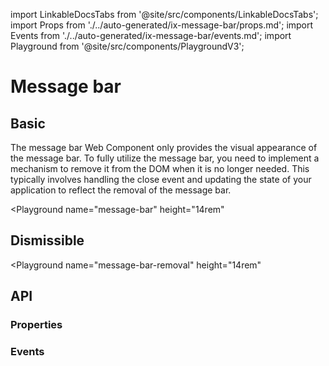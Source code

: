 import LinkableDocsTabs from '@site/src/components/LinkableDocsTabs';
import Props from './../auto-generated/ix-message-bar/props.md';
import Events from './../auto-generated/ix-message-bar/events.md';
import Playground from '@site/src/components/PlaygroundV3';

# Message bar

## Basic

The message bar Web Component only provides the visual appearance of the message bar.
To fully utilize the message bar, you need to implement a mechanism to remove it from the DOM when it is no longer needed.
This typically involves handling the close event and updating the state of your application to reflect the removal of the message bar.

<Playground
name="message-bar"
height="14rem"
></Playground>

## Dismissible

<Playground
name="message-bar-removal"
height="14rem"
></Playground>

## API

### Properties

<Props />

### Events

<Events />
